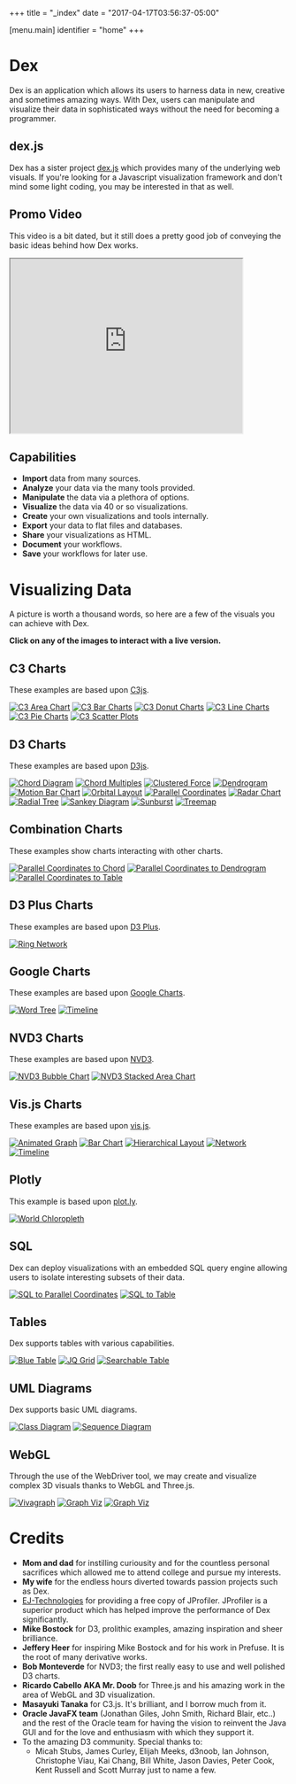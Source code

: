+++
title = "_index"
date = "2017-04-17T03:56:37-05:00"

[menu.main]
  identifier = "home"
+++

# Dex

Dex is an application which allows its users to harness data in new, creative and
sometimes amazing ways.  With Dex, users can manipulate and visualize their
data in sophisticated ways without the need for becoming a programmer.

## dex.js

Dex has a sister project [dex.js](https://dexjs.net) which provides many of the
underlying web visuals.  If you're looking for a Javascript visualization framework
and don't mind some light coding, you may be interested in that as well.

## Promo Video

This video is a bit dated, but it still does a pretty good job of conveying the basic
ideas behind how Dex works.

<iframe width="420" height="315" src="https://www.youtube.com/embed/9yvzf_jWtaw"></iframe>

## Capabilities

  * **Import** data from many sources.
  * **Analyze** your data via the many tools provided.
  * **Manipulate** the data via a plethora of options.
  * **Visualize** the data via 40 or so visualizations.
  * **Create** your own visualizations and tools internally.
  * **Export** your data to flat files and databases.
  * **Share** your visualizations as HTML.
  * **Document** your workflows.
  * **Save** your workflows for later use.

# Visualizing Data

A picture is worth a thousand words, so here are a few of the visuals you can
achieve with Dex.

__Click on any of the images to interact with a live version.__

## C3 Charts

These examples are based upon [C3js](https://c3js.org).

[![C3 Area Chart](/viz/main/c3_area_chart.png)](/viz/main/c3_area_chart.html)
[![C3 Bar Charts](/viz/main/c3_bar_chart.png)](/viz/main/c3_bar_chart.html)
[![C3 Donut Charts](/viz/main/c3_donut_chart.png)](/viz/main/c3_donut_chart.html)
[![C3 Line Charts](/viz/main/c3_line_chart.png)](/viz/main/c3_line_chart.html)
[![C3 Pie Charts](/viz/main/c3_pie_chart.png)](/viz/main/c3_pie_chart.html)
[![C3 Scatter Plots](/viz/main/c3_scatterplot.png)](/viz/main/c3_scatterplot.html)

## D3 Charts

These examples are based upon [D3js](https://d3js.org).

[![Chord Diagram](/viz/main/d3_chord.png)](/viz/main/d3_chord.html)
[![Chord Multiples](/viz/main/d3_chord_multiples.png)](/viz/main/d3_chord_multiples.html)
[![Clustered Force](/viz/main/d3_clustered_force.png)](/viz/main/d3_clustered_force.html)
[![Dendrogram](/viz/main/d3_dendrogram.png)](/viz/main/d3_dendrogram.html)
[![Motion Bar Chart](/viz/main/d3_motion_barchart.png)](/viz/main/d3_motion_barchart.html)
[![Orbital Layout](/viz/main/d3_orbital_layout.png)](/viz/main/d3_orbital_layout.html)
[![Parallel Coordinates](/viz/main/d3_parallel_coordinates.png)](/viz/main/d3_parallel_coordinates.html)
[![Radar Chart](/viz/main/d3_radar_chart.png)](/viz/main/d3_radar_chart.html)
[![Radial Tree](/viz/main/d3_radial_tree.png)](/viz/main/d3_radial_tree.html)
[![Sankey Diagram](/viz/main/d3_sankey.png)](/viz/main/d3_sankey.html)
[![Sunburst](/viz/main/d3_sunburst.png)](/viz/main/d3_sunburst.html)
[![Treemap](/viz/main/d3_treemap.png)](/viz/main/d3_treemap.html)

## Combination Charts

These examples show charts interacting with other charts.

[![Parallel Coordinates to Chord](/viz/main/pc2chord.png)](/viz/main/pc2chord.html)
[![Parallel Coordinates to Dendrogram](/viz/main/pc2dendrogram.png)](/viz/main/pc2dendrogram.html)
[![Parallel Coordinates to Table](/viz/main/pc2table.png)](/viz/main/pc2table.html)

## D3 Plus Charts

These examples are based upon [D3 Plus](https://d3plus.org).

[![Ring Network](/viz/main/d3plus_ring_network.png)](/viz/main/d3plus_ring_network.html)

## Google Charts

These examples are based upon [Google Charts](https://developers.google.com/chart/).

[![Word Tree](/viz/main/google_word_tree.png)](/viz/main/google_word_tree.html)
[![Timeline](/viz/main/google_timeline.png)](/viz/main/google_timeline.html)

## NVD3 Charts

These examples are based upon [NVD3](https://nvd3js.org).

[![NVD3 Bubble Chart](/viz/main/nvd3_bubblechart.png)](/viz/main/nvd3_bubblechart.html)
[![NVD3 Stacked Area Chart](/viz/main/nvd3_stacked_area_chart.png)](/viz/main/nvd3_stacked_area_chart.html)

## Vis.js Charts

These examples are based upon [vis.js](https://visjs.org).

[![Animated Graph](/viz/main/visjs_animated_graph.png)](/viz/main/visjs_animated_graph.html)
[![Bar Chart](/viz/main/visjs_barchart.png)](/viz/main/visjs_barchart.html)
[![Hierarchical Layout](/viz/main/visjs_hierarchical_layout.png)](/viz/main/visjs_hierarchical_layout.html)
[![Network](/viz/main/visjs_network.png)](/viz/main/visjs_network.html)
[![Timeline](/viz/main/visjs_timeline.png)](/viz/main/visjs_timeline.html)

## Plotly

This example is based upon [plot.ly](https://plot.ly/).

[![World Chloropleth](/viz/main/plotly_world_chloropleth.png)](/viz/main/plotly_world_chloropleth.html)

## SQL

Dex can deploy visualizations with an embedded SQL query engine allowing users to
isolate interesting subsets of their data.

[![SQL to Parallel Coordinates](/viz/main/sql2parallel_coordinates.png)](/viz/main/sql2parallel_coordinates.html)
[![SQL to Table](/viz/main/sql2table.png)](/viz/main/sql2table.html)

## Tables

Dex supports tables with various capabilities.

[![Blue Table](/viz/main/table_blue.png)](/viz/main/table_blue.html)
[![JQ Grid](/viz/main/table_jq.png)](/viz/main/table_jq.html)
[![Searchable Table](/viz/main/table_searchable.png)](/viz/main/table_searchable.html)

## UML Diagrams

Dex supports basic UML diagrams.

[![Class Diagram](/viz/main/uml_class_diagram.png)](/viz/main/uml_class_diagram.html)
[![Sequence Diagram](/viz/main/uml_sequence_diagram.png)](/viz/main/uml_sequence_diagram.html)


## WebGL

Through the use of the WebDriver tool, we may create and visualize complex 3D
visuals thanks to WebGL and Three.js.

[![Vivagraph](/viz/main/vivagraph.png)](/viz/main/vivagraph.html)
[![Graph Viz](/viz/main/graphviz.png)](/viz/main/graphviz.html)
[![Graph Viz](/viz/main/webgl_dexparticles.png)](/viz/main/webgl_dexparticles.html)

# Credits

  * **Mom and dad** for instilling curiousity and for the countless personal sacrifices
  which allowed me to attend college and pursue my interests.
  * **My wife** for the endless hours diverted towards passion projects such as Dex.
  * [EJ-Technologies](http://www.ej-technologies.com) for providing a free copy of
  JProfiler.  JProfiler is a superior product which has helped improve the performance
  of Dex significantly.
  * **Mike Bostock** for D3, prolithic examples, amazing inspiration and sheer brilliance.
  * **Jeffery Heer** for inspiring Mike Bostock and for his work in Prefuse.  It is the
  root of many derivative works.
  * **Bob Monteverde** for NVD3; the first really easy to use and well polished
  D3 charts.
  * **Ricardo Cabello AKA Mr. Doob** for Three.js and his amazing work in the area of
  WebGL and 3D visualization.
  * **Masayuki Tanaka** for C3.js.  It's brilliant, and I borrow much from it.
  * **Oracle JavaFX team** (Jonathan Giles, John Smith, Richard Blair, etc..) and the rest
  of the Oracle team for having the vision to reinvent the Java GUI and for the
  love and enthusiasm with which they support it.
  * To the amazing D3 community. Special thanks to:
    * Micah Stubs, James Curley, Elijah Meeks, d3noob, Ian Johnson, Christophe Viau, Kai Chang, Bill White,
    Jason Davies, Peter Cook, Kent Russell and Scott Murray just to name a few.
  